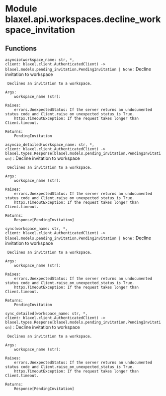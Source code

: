 Module blaxel.api.workspaces.decline_workspace_invitation
=========================================================

Functions
---------

`asyncio(workspace_name: str, *, client: blaxel.client.AuthenticatedClient) ‑> blaxel.models.pending_invitation.PendingInvitation | None`
:   Decline invitation to workspace
    
     Declines an invitation to a workspace.
    
    Args:
        workspace_name (str):
    
    Raises:
        errors.UnexpectedStatus: If the server returns an undocumented status code and Client.raise_on_unexpected_status is True.
        httpx.TimeoutException: If the request takes longer than Client.timeout.
    
    Returns:
        PendingInvitation

`asyncio_detailed(workspace_name: str, *, client: blaxel.client.AuthenticatedClient) ‑> blaxel.types.Response[blaxel.models.pending_invitation.PendingInvitation]`
:   Decline invitation to workspace
    
     Declines an invitation to a workspace.
    
    Args:
        workspace_name (str):
    
    Raises:
        errors.UnexpectedStatus: If the server returns an undocumented status code and Client.raise_on_unexpected_status is True.
        httpx.TimeoutException: If the request takes longer than Client.timeout.
    
    Returns:
        Response[PendingInvitation]

`sync(workspace_name: str, *, client: blaxel.client.AuthenticatedClient) ‑> blaxel.models.pending_invitation.PendingInvitation | None`
:   Decline invitation to workspace
    
     Declines an invitation to a workspace.
    
    Args:
        workspace_name (str):
    
    Raises:
        errors.UnexpectedStatus: If the server returns an undocumented status code and Client.raise_on_unexpected_status is True.
        httpx.TimeoutException: If the request takes longer than Client.timeout.
    
    Returns:
        PendingInvitation

`sync_detailed(workspace_name: str, *, client: blaxel.client.AuthenticatedClient) ‑> blaxel.types.Response[blaxel.models.pending_invitation.PendingInvitation]`
:   Decline invitation to workspace
    
     Declines an invitation to a workspace.
    
    Args:
        workspace_name (str):
    
    Raises:
        errors.UnexpectedStatus: If the server returns an undocumented status code and Client.raise_on_unexpected_status is True.
        httpx.TimeoutException: If the request takes longer than Client.timeout.
    
    Returns:
        Response[PendingInvitation]